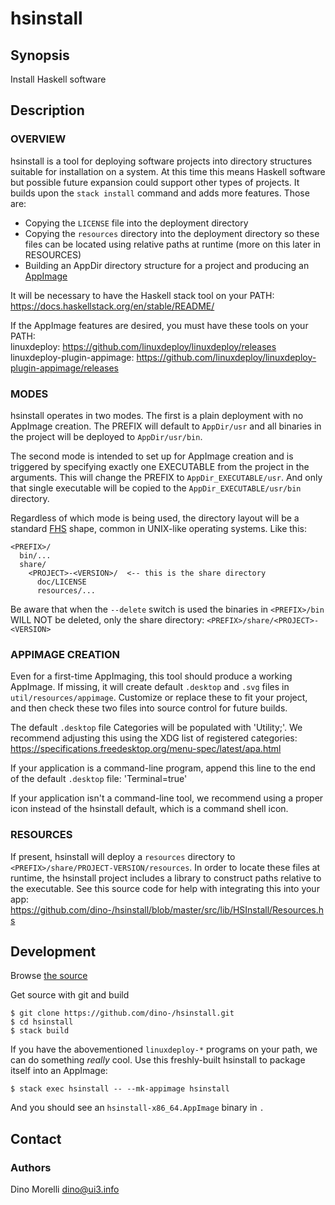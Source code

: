 # hsinstall


## Synopsis

Install Haskell software


## Description

### OVERVIEW

hsinstall is a tool for deploying software projects into directory structures
suitable for installation on a system. At this time this means Haskell software
but possible future expansion could support other types of projects. It builds
upon the `stack install` command and adds more features. Those are:

- Copying the `LICENSE` file into the deployment directory
- Copying the `resources` directory into the deployment directory so these
  files can be located using relative paths at runtime (more on this later in
  RESOURCES)
- Building an AppDir directory structure for a project and producing an
  [AppImage](https://appimage.org/)

It will be necessary to have the Haskell stack tool on your PATH:  
https://docs.haskellstack.org/en/stable/README/

If the AppImage features are desired, you must have these tools on your PATH:  
linuxdeploy: https://github.com/linuxdeploy/linuxdeploy/releases  
linuxdeploy-plugin-appimage: https://github.com/linuxdeploy/linuxdeploy-plugin-appimage/releases

### MODES

hsinstall operates in two modes. The first is a plain deployment with no
AppImage creation. The PREFIX will default to `AppDir/usr` and all binaries in
the project will be deployed to `AppDir/usr/bin`.

The second mode is intended to set up for AppImage creation and is triggered by
specifying exactly one EXECUTABLE from the project in the arguments. This will
change the PREFIX to `AppDir_EXECUTABLE/usr`. And only that single executable
will be copied to the `AppDir_EXECUTABLE/usr/bin` directory.

Regardless of which mode is being used, the directory layout will be a standard
[FHS](http://www.pathname.com/fhs/) shape, common in UNIX-like operating
systems. Like this:

    <PREFIX>/
      bin/...
      share/
        <PROJECT>-<VERSION>/  <-- this is the share directory
          doc/LICENSE
          resources/...

Be aware that when the `--delete` switch is used the binaries in `<PREFIX>/bin`
WILL NOT be deleted, only the share directory:
`<PREFIX>/share/<PROJECT>-<VERSION>`

### APPIMAGE CREATION

Even for a first-time AppImaging, this tool should produce a working AppImage.
If missing, it will create default `.desktop` and `.svg` files in
`util/resources/appimage`. Customize or replace these to fit your project, and
then check these two files into source control for future builds.

The default `.desktop` file Categories will be populated with 'Utility;'. We
recommend adjusting this using the XDG list of registered categories:
https://specifications.freedesktop.org/menu-spec/latest/apa.html

If your application is a command-line program, append this line to the end of
the default `.desktop` file: 'Terminal=true'

If your application isn't a command-line tool, we recommend using a proper icon
instead of the hsinstall default, which is a command shell icon.

### RESOURCES

If present, hsinstall will deploy a `resources` directory to
`<PREFIX>/share/PROJECT-VERSION/resources`. In order to locate these files at
runtime, the hsinstall project includes a library to construct paths relative
to the executable. See this source code for help with integrating this into
your app:
https://github.com/dino-/hsinstall/blob/master/src/lib/HSInstall/Resources.hs


## Development

Browse [the source](https://github.com/dino-/hsinstall)

Get source with git and build

    $ git clone https://github.com/dino-/hsinstall.git
    $ cd hsinstall
    $ stack build

If you have the abovementioned `linuxdeploy-*` programs on your path, we can do
something *really* cool. Use this freshly-built hsinstall to package itself
into an AppImage:

    $ stack exec hsinstall -- --mk-appimage hsinstall

And you should see an `hsinstall-x86_64.AppImage` binary in `.`


## Contact

### Authors

Dino Morelli <dino@ui3.info>
